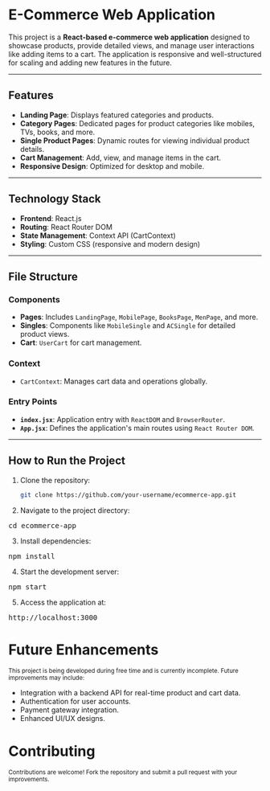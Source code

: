 # E-Commerce Web Application

This project is a **React-based e-commerce web application** designed to showcase products, provide detailed views, and manage user interactions like adding items to a cart. The application is responsive and well-structured for scaling and adding new features in the future.

---

## Features
- **Landing Page**: Displays featured categories and products.
- **Category Pages**: Dedicated pages for product categories like mobiles, TVs, books, and more.
- **Single Product Pages**: Dynamic routes for viewing individual product details.
- **Cart Management**: Add, view, and manage items in the cart.
- **Responsive Design**: Optimized for desktop and mobile.

---

## Technology Stack
- **Frontend**: React.js
- **Routing**: React Router DOM
- **State Management**: Context API (CartContext)
- **Styling**: Custom CSS (responsive and modern design)

---

## File Structure
### Components
- **Pages**: Includes `LandingPage`, `MobilePage`, `BooksPage`, `MenPage`, and more.
- **Singles**: Components like `MobileSingle` and `ACSingle` for detailed product views.
- **Cart**: `UserCart` for cart management.

### Context
- `CartContext`: Manages cart data and operations globally.

### Entry Points
- **`index.jsx`**: Application entry with `ReactDOM` and `BrowserRouter`.
- **`App.jsx`**: Defines the application's main routes using `React Router DOM`.

---

## How to Run the Project
1. Clone the repository:
   ```bash
   git clone https://github.com/your-username/ecommerce-app.git

2. Navigate to the project directory:</small>
<pre>cd ecommerce-app</pre>

3. Install dependencies:</small>
<pre>npm install</pre>

4. Start the development server:</small>
<pre>npm start</pre>

5. Access the application at:</small>
<pre>http://localhost:3000</pre>

# Future Enhancements
<small>This project is being developed during free time and is currently incomplete. Future improvements may include:</small>

- Integration with a backend API for real-time product and cart data.
- Authentication for user accounts.
- Payment gateway integration.
- Enhanced UI/UX designs.

# Contributing
<small>Contributions are welcome! Fork the repository and submit a pull request with your improvements.</small>


